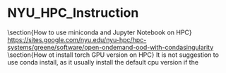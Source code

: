 # NYU_HPC_Instruction
\section{How to use miniconda and Jupyter Notebook on HPC}
https://sites.google.com/nyu.edu/nyu-hpc/hpc-systems/greene/software/open-ondemand-ood-with-condasingularity
\section{How ot install torch GPU version on HPC}
It is not suggestion to use conda install, as it usually install the default cpu version
if the 

